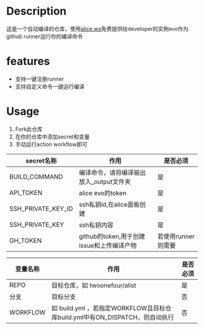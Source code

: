 # Description
这是一个自动编译的仓库，使用[alice.ws](https://alice.ws)免费提供给developer的实例evo作为github runner运行你的编译命令

# features
- 支持一键注册runner
- 支持自定义命令一键运行编译
# Usage
1. Fork此仓库
2. 在你的仓库中添加secret和变量
3. 手动运行action workflow即可

| secret名称          | 作用                      | 是否必须         |
|-------------------|-------------------------|--------------|
| BUILD_COMMAND     | 编译命令，请将编译输出放入_output文件夹 | 是            |
| API_TOKEN         | alice evo的token         | 是            |
| SSH_PRIVATE_KEY_ID | ssh私钥id,在alice面板创建      | 是            |
| SSH_PRIVATE_KEY   | ssh私钥内容                 | 是            |
| GH_TOKEN         | github的token,用于创建issue和上传编译产物 | 若使用runner则需要 |

| 变量名称     | 作用                                                        | 是否必须 |
|----------|-----------------------------------------------------------|------|
| REPO     | 目标仓库，如 twoonefour/alist                                   | 是    |
| 分支       | 目标分支                                                      | 否    |
| WORKFLOW | 如 build.yml ，若指定WORKFLOW且目标仓库build.yml中有ON_DISPATCH，则自动执行 | 否    |